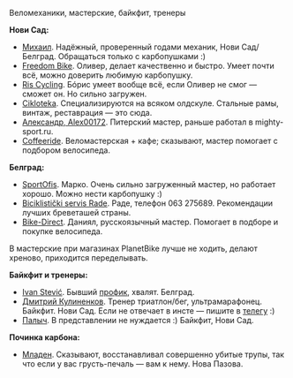 Веломеханики, мастерские, байкфит, тренеры

**Нови Сад:**
- [Михаил](https://t.me/mbajev). Надёжный, проверенный годами механик, Нови Сад/Белград. Обращаться только с карбопушками :)
- [Freedom Bike](https://goo.gl/maps/tNvxKc11XUfpc4jL6). Оливер, делает качественно и быстро. Умеет почти всё, можно доверить любимую карбопушку.
- [Ris Cycling](https://goo.gl/maps/Rwfpez9zcDdzMy5VA). Бóрис умеет вообще всё, если Оливер не смог — сможет он. Но сильно загружен.
- [Cikloteka](https://goo.gl/maps/RNBCBmKFiv6KkSRt7). Специализируются на всяком олдскуле. Стальные рамы, винтаж, реставрация — это сюда.
- [Александр, Alex00172](https://t.me/Alex00172). Питерский мастер, раньше работал в mighty-sport.ru.
- [Coffeeride](https://maps.app.goo.gl/rWQSRp6NhGXoB6ZC7). Веломастерская + кафе; сказывают, мастер помогает с подбором велосипеда.

**Белград:**
- [SportOfis](https://goo.gl/maps/MnEJgi183oU7jEo98). Марко. Очень сильно загруженный мастер, но работает хорошо. Можно нести карбопушку :)
- [Biciklistički servis Rade](https://goo.gl/maps/k8p7CvGG5NV2BJHB7). Раде, телефон 063 275689. Рекомендации лучших бреветашей страны.
- [Bike-Direct](https://maps.app.goo.gl/hFAAfBQKaL4ZkzSeA). Даниял, русскоязычный мастер. Помогает в подборе и покупке велосипеда.

В мастерские при магазинах PlanetBike лучше не ходить, делают хреново, приходится переделывать.

**Байкфит и тренеры:**
- [Ivan Stević](https://www.instagram.com/stevic_bike_solutions/). Бывший [профик](http://autobus.cyclingnews.com/riders/2005/interviews/?id=ivan_stevic05), хвалят. Белград.
- [Дмитрий Кулиненков](http://www.instagram.com/dkulinenkov_coach). Тренер триатлон/бег, ультрамарафонец. Байкфит. Нови Сад. Если не отвечает в инсте — пишите в [телегу](https://t.me/dkulinenkov) :)
- [Палыч](https://t.me/antoniopavlovich). В представлении не нуждается :) Байкфит, Нови Сад.

**Починка карбона:**
- [Младен](https://www.instagram.com/restauracija_carbon_ramova_). Сказывают, восстанавливал совершенно убитые трупы, так что если у вас грусть-печаль — вам к нему. Нова Пазова.

